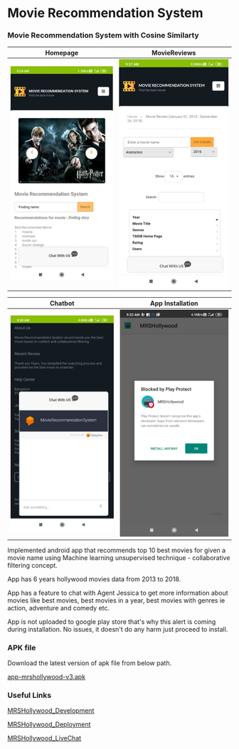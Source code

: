 # Movie Recommendation System

### Movie Recommendation System with Cosine Similarty

Homepage | MovieReviews 
-------- | ------------ 
 ![Homepage](/homepage.jpeg)   | ![MovieReviews](/moivereviews.jpeg) 


 Chatbot | App Installation
 ------- | ----------- 
 ![Chatbot](/chatbot.jpeg) | ![app installation](/installation.jpeg) 
 
Implemented android app that recommends top 10 best movies for given a movie name using Machine learning unsupervised technique - collaborative filtering concept.

App has 6 years hollywood movies data from 2013 to 2018.

App has a feature to chat with Agent Jessica to get more information about movies like best movies, best movies in a year, best movies with genres ie action, adventure and comedy etc.

App is not uploaded to google play store that's why this alert is coming during installation. No issues, it doesn't do any harm just proceed to install.

### APK file 

Download the latest version of apk file from below path.

[app-mrshollywood-v3.apk]( https://github.com/nrkreddy94/MRSHollywood_Android/tree/master/app/release )


### Useful Links

[MRSHollywood_Development](https://github.com/nrkreddy94/MRSHollywood_Development)

[MRSHollywood_Deployment](https://github.com/nrkreddy94/MRSHollywood_Deployment)

[MRSHollywood_LiveChat](https://github.com/nrkreddy94/MRSHollywood_LiveChat)
